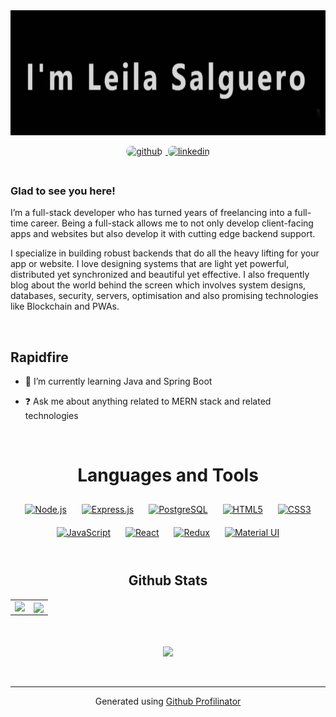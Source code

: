 <div align="center"> 
    <img align="center" style="height: 200px; width: 850px" src='./assets/imLeila.gif'></img>
</div>
   
<br/>  
   
<div align="center">
<a href="https://github.com/LeyAylen6" target="_blank"> 
<img src=https://img.shields.io/badge/github-%2324292e.svg?&style=for-the-badge&logo=github&logoColor=white alt=github style="width: 150px; height: 38px; margin-right: 5px; margin-bottom: 5px; border-radius: 50px" /> 
</a> 
<a href="https://linkedin.com/in/leilaaylensalguero" target="_blank">
<img src=https://img.shields.io/badge/linkedin-%231E77B5.svg?&style=for-the-badge&logo=linkedin&logoColor=white alt=linkedin style="width: 150px; height: 25px margin-left: 5px; margin-bottom: 5px; border-radius: 7px" />
</a>  
</div>  
  
<br/>

### Glad to see you here!  
I’m a full-stack developer who has turned years of freelancing into a full-time career. Being a full-stack allows me to not only develop client-facing apps and websites but also develop it with cutting edge backend support.

I specialize in building robust backends that do all the heavy lifting for your app or website. I love designing systems that are light yet powerful, distributed yet synchronized and beautiful yet effective. I also frequently blog about the world behind the screen which involves system designs, databases, security, servers, optimisation and also promising technologies like Blockchain and PWAs.  
  

<br/>  


## Rapidfire  
<!-- <table><tr><td valign="top" width="50%"> -->

<!-- - 🔭 I’m currently working on [Github Profilinator](https://github.com/rishavanand/github-profilinator)   -->
  

- 🌱 I’m currently learning Java and Spring Boot
  

- ❓ Ask me about anything related to MERN stack and related technologies  
  


<!-- </td><td valign="top" width="50%"> -->

<!-- <div align="center">
<img src="https://i0.wp.com/www.printmag.com/wp-content/uploads/2021/02/4cbe8d_f1ed2800a49649848102c68fc5a66e53mv2.gif?resize=476%2C280&ssl=1" align="center" style="width: 100%" />
</div>   -->

<!-- </td></tr></table>   -->

<br/>  

<center>
    <h1>Languages and Tools</h1>
<center>
 
<div align="center">  
<a href="https://nodejs.org/" target="_blank"><img style="margin: 10px" src="https://profilinator.rishav.dev/skills-assets/nodejs-original-wordmark.svg" alt="Node.js" height="50" /></a>  
<a href="https://expressjs.com/" target="_blank"><img style="margin: 10px" src="https://profilinator.rishav.dev/skills-assets/express-original-wordmark.svg" alt="Express.js" height="50" /></a>  
<a href="https://www.postgresql.org/" target="_blank"><img style="margin: 10px" src="https://profilinator.rishav.dev/skills-assets/postgresql-original-wordmark.svg" alt="PostgreSQL" height="50" /></a>  
<a href="https://en.wikipedia.org/wiki/HTML5" target="_blank"><img style="margin: 10px" src="https://profilinator.rishav.dev/skills-assets/html5-original-wordmark.svg" alt="HTML5" height="50" /></a>  
<a href="https://www.w3schools.com/css/" target="_blank"><img style="margin: 10px" src="https://profilinator.rishav.dev/skills-assets/css3-original-wordmark.svg" alt="CSS3" height="50" /></a>  
<a href="https://www.javascript.com/" target="_blank"><img style="margin: 10px" src="https://profilinator.rishav.dev/skills-assets/javascript-original.svg" alt="JavaScript" height="50" /></a>  
<a href="https://reactjs.org/" target="_blank"><img style="margin: 10px" src="https://profilinator.rishav.dev/skills-assets/react-original-wordmark.svg" alt="React" height="50" /></a>  
<a href="https://redux.js.org/" target="_blank"><img style="margin: 10px" src="https://profilinator.rishav.dev/skills-assets/redux-original.svg" alt="Redux" height="50" /></a>  
<a href="https://mui.com/" target="_blank"><img style="margin: 10px" src="https://profilinator.rishav.dev/skills-assets/mui.png" alt="Material UI" height="50" /></a>  
</div>  

<br/>  


## Github Stats  
<table><tr><td valign="top" width="50%">

<img src="https://github-readme-stats.vercel.app/api?username=LeyAylen6&show_icons=true&count_private=true&hide_border=true" align="left" style="width: 105%"/>

</td><td valign="top" width="50%">

<div align="center"><img src="https://github-readme-stats.vercel.app/api/top-langs/?username=LeyAylen6&hide_border=true&layout=compact" align="center" style="width: 95%" /></div>

</td></tr></table>  

<br/>  

  

<br/>  

<div align="center">
<img src="https://komarev.com/ghpvc/?username=LeyAylen6&&style=flat-square" align="center" />
</div>  
  

<br/>  


<br />

----
<div align="center">Generated using <a href="https://profilinator.rishav.dev/" target="_blank">Github Profilinator</a></div>

